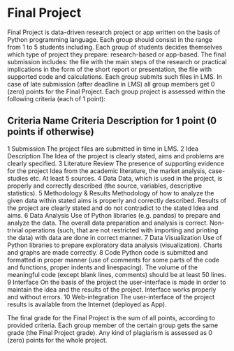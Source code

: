 # Final Project

Final Project is data-driven research project or app written on the basis of Python programming language. Each group should consist in the range from 1 to 5 students including. Each group of students decides themselves which type of project they prepare: research-based or app-based. The final submission includes: the file with the main steps of the research or practical implications in the form of the short report or presentation, the file with supported code and calculations. Each group submits such files in LMS. In case of late submission \(after deadline in LMS\) all group members get 0 \(zero\) points for the Final Project. Each group project is assessed within the following criteria \(each of 1 point\):

## Criteria Name Criteria Description for 1 point \(0 points if otherwise\)

1 Submission The project files are submitted in time in LMS. 2 Idea Description The Idea of the project is clearly stated, aims and problems are clearly specified. 3 Literature Review The presence of supporting evidence for the project Idea from the academic literature, the market analysis, case-studies etc. At least 5 sources. 4 Data Data, which is used in the project, is properly and correctly described \(the source, variables, descriptive statistics\). 5 Methodology & Results Methodology of how to analyze the given data within stated aims is properly and correctly described. Results of the project are clearly stated and do not contradict to the stated Idea and aims. 6 Data Analysis Use of Python libraries \(e.g. pandas\) to prepare and analyze the data. The overall data preparation and analysis is correct. Non-trivial operations \(such, that are not restricted with importing and printing the data\) with data are done in correct manner. 7 Data Visualization Use of Python libraries to prepare exploratory data analysis \(visualization\). Charts and graphs are made correctly. 8 Code Python code is submitted and formatted in proper manner \(use of comments for some parts of the code and functions, proper indents and linespacing\). The volume of the meaningful code \(except blank lines, comments\) should be at least 50 lines. 9 Interface On the basis of the project the user-interface is made in order to maintain the idea and the results of the project. Interface works properly and without errors. 10 Web-integration The user-interface of the project results is available from the Internet \(deployed as App\).

The final grade for the Final Project is the sum of all points, according to provided criteria. Each group member of the certain group gets the same grade \(the Final Project grade\). Any kind of plagiarism is assessed as 0 \(zero\) points for the whole project.

